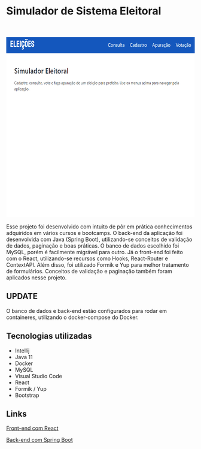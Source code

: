 # Simulador de Sistema Eleitoral
<br/>
<br/>
<img  alt="demo image" src="https://github.com/leandrocastrold/react-simulador-eleitoral/blob/main/demo.gif" width=600 height=480>

Esse projeto foi desenvolvido com intuito de pôr em prática conhecimentos adquiridos em vários cursos e bootcamps. 
O back-end da aplicação foi desenvolvida com Java (Spring Boot), utilizando-se conceitos de validação de dados, paginação e boas práticas. O banco de dados escolhido foi MySQL, porém é facilmente migrável para outro. 
Já o front-end foi feito com o React, utilizando-se recursos como Hooks, React-Router e ContextAPI. Além disso, foi utilizado Formik e Yup para melhor tratamento de formulários. Conceitos de validação e paginação também foram aplicados nesse projeto.

## UPDATE
O banco de dados e back-end estão configurados para rodar em containeres, utilizando o docker-compose do Docker. 

## Tecnologias utilizadas

* Intellij
* Java 11
* Docker
* MySQL
* Visual Studio Code
* React 
* Formik / Yup
* Bootstrap

## Links

[Front-end com React](https://github.com/leandrocastrold/react-simulador-eleitoral)

[Back-end com Spring Boot](https://github.com/leandrocastrold/spring-boot-simulador-eleitoral)


